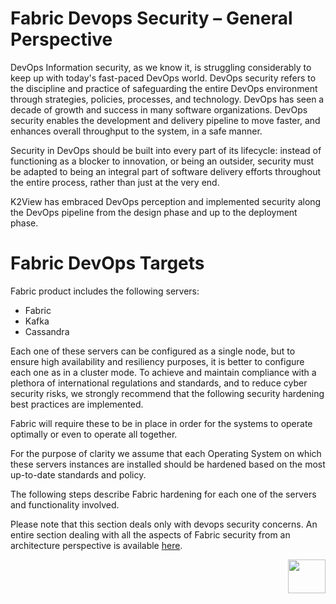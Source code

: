 # **Fabric Devops Security – General Perspective** 

DevOps Information security, as we know it, is struggling considerably to keep up with today's fast-paced DevOps world. DevOps security refers to the discipline and practice of safeguarding the entire DevOps environment through strategies, policies, processes, and technology. 
DevOps has seen a decade of growth and success in many software organizations. DevOps security enables the development and delivery pipeline to move faster, and enhances overall throughput to the system, in a safe manner. 

Security in DevOps should be built into every part of its lifecycle: instead of functioning as a blocker to innovation, or being an outsider, security must be adapted to being an integral part of software delivery efforts throughout the entire process, rather than just at the very end.

K2View has embraced DevOps perception and implemented security along the DevOps pipeline from the design phase and up to the deployment phase.


# **Fabric DevOps Targets** 

Fabric product includes the following servers: 

- Fabric
- Kafka
- Cassandra

Each one of these servers can be configured as a single node, but to ensure high availability and resiliency purposes, it is better to configure each one as in a cluster mode.
To achieve and maintain compliance with a plethora of international regulations and standards, and to reduce cyber security risks, we strongly recommend that the following security hardening best practices are implemented. 

Fabric will require these to be in place in order for the systems to operate optimally or even to operate all together.

For the purpose of clarity we assume that each Operating System on which these servers instances are installed should be hardened based on the most up-to-date standards and policy. 

The following steps describe Fabric hardening for each one of the servers and functionality involved.

Please note that this section deals only with devops security concerns. An entire section dealing with all the aspects of Fabric security from an architecture perspective is available [here](/articles/26_fabric_security/01_fabric_security_overview.md).



[<img align="right" width="60" height="54" src="/articles/images/Next.png">](/articles/99_fabric_infras/devops/02_fabric_environments.md) 

